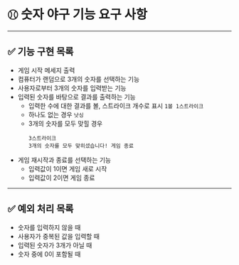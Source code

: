 # ⚾︎ 숫자 야구 기능 요구 사항

---

## ✅ 기능 구현 목록

- 게임 시작 메세지 출력
- 컴퓨터가 랜덤으로 3개의 숫자를 선택하는 기능
- 사용자로부터 3개의 숫자를 입력받는 기능
- 입력된 숫자를 바탕으로 결과를 출력하는 기능
  - 입력한 수에 대한 결과를 볼, 스트라이크 개수로 표시
    `1볼 1스트라이크`
  - 하나도 없는 경우
    `낫싱`
  - 3개의 숫자를 모두 맞힐 경우
    ```
    3스트라이크
    3개의 숫자를 모두 맞히셨습니다! 게임 종료
    ```
- 게임 재시작과 종료를 선택하는 기능
  - 입력값이 1이면 게임 새로 시작
  - 입력값이 2이면 게임 종료

---

## ✅ 예외 처리 목록

- 숫자를 입력하지 않을 때
- 사용자가 중복된 값을 입력할 때
- 입력된 숫자가 3개가 아닐 때
- 숫자 중에 0이 포함될 때

